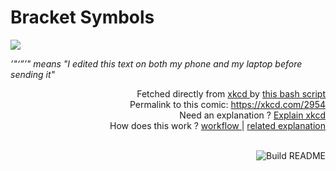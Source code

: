 # <b>Bracket Symbols</b>

[![](https://imgs.xkcd.com/comics/bracket_symbols.png)](https://xkcd.com/2954)

<i>’&quot;‘”’&quot; means &quot;I edited this text on both my phone and my laptop before sending it&quot;</i>

<div align="right">
  Fetched directly from
  <a href="https://xkcd.com">
    xkcd
  </a>
  by
  <a href="https://github.com/Vanille-N/Vanille-N/blob/master/fetch">
    this bash script
  </a>
</div>
<div align="right">
  Permalink to this comic:
  <a href="https://xkcd.com/2954">
    https://xkcd.com/2954
  </a>
</div>
<div align="right">
  Need an explanation ?
  <a href="https://www.explainxkcd.com/wiki/index.php/2954">
    Explain xkcd
  </a>
</div>
<div align="right">
  How does this work ?
  <a href="https://github.com/Vanille-N/Vanille-N/blob/master/.github/workflows/build.yml">
    workflow
  </a>
  |
  <a href="https://simonwillison.net/2020/Jul/10/self-updating-profile-readme/">
    related explanation
  </a>
</div><br>

<a href="https://github.com/Vanille-N/Vanille-N/actions"><img src="https://github.com/Vanille-N/Vanille-N/workflows/Build%20README/badge.svg" align="right" alt="Build README"></a>
